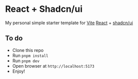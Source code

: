 # React + Shadcn/ui 

My personal simple starter template for [Vite](https://vitejs.dev/) [React](https://react.dev/) + [shadcn/ui](https://ui.shadcn.com/)

## To do 

- Clone this repo
- Run `pnpm install`
- Run `pnpm dev`
- Open browser at `http://localhost:5173`
- Enjoy!

